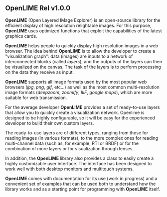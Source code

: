 ## OpenLIME Rel v1.0.0

**OpenLIME** (Open Layered IMage Explorer) is an open-source library for the efficient display of high resolution relightable images. 
For this purpose, **OpenLIME** uses optimized functions that exploit the capabilities of the latest graphics cards.

**OpenLIME** helps people to quickly display high resolution images in a web browser. 
The idea behind **OpenLIME** is to allow the developer to create a "visualization graph": data (images) are inputs to a network of interconnected blocks (called *layers*), and the outputs of the layers can then be visualized on the canvas. The task of the layers is to perform processing on the data they receive as input.

**OpenLIME** supports all image formats used by the most popular web browsers (*jpg*, *png*, *gif*, etc...) as well as the most common multi-resolution image formats (*deepzoom*, *zoomify*, *IIIF*, *google maps*), which are more suitable for web transmission.

For the average developer **OpenLIME** provides a set of ready-to-use layers that allow you to quickly create a visualization network.
Openlime is designed to be highly configurable, so it will be easy for the experienced developer to build their own custom layers. 

The ready-to-use layers are of different types, ranging from those for reading images (in various formats), to the more complex ones for reading multi-channel data (such as, for example, RTI or BRDF) or for the combination of more layers or for visualization through lenses.

In addition, the **OpenLIME** library also provides a class to easily create a highly customizable user interface. The interface has been designed to work well with both desktop monitors and multitouch systems. 

**OpenLIME** comes with documentation for its use (work in progress) and a convenient set of examples that can be used both to understand how the library works and as a starting point for programming with **OpenLIME** itself.
